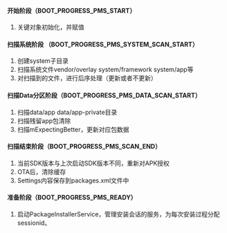 #### 开始阶段（BOOT_PROGRESS_PMS_START）
1. 关键对象初始化，并赋值

#### 扫描系统阶段 （BOOT_PROGRESS_PMS_SYSTEM_SCAN_START） 
1. 创建system子目录
2. 扫描系统文件vendor/overlay system/framework system/app等
3. 对扫描到的文件，进行后序处理（更新或者不更新）

#### 扫描Data分区阶段（BOOT_PROGRESS_PMS_DATA_SCAN_START）
1. 扫描data/app data/app-private目录
2. 扫描残留app包清除
3. 扫描mExpectingBetter，更新对应包数据

#### 扫描结束阶段（BOOT_PROGRESS_PMS_SCAN_END）
1. 当前SDK版本与上次启动SDK版本不同，重新对APK授权
2. OTA后，清除缓存
3. Settings内容保存到packages.xml文件中

#### 准备阶段（BOOT_PROGRESS_PMS_READY）
1. 启动PackageInstallerService，管理安装会话的服务，为每次安装过程分配sessionid。